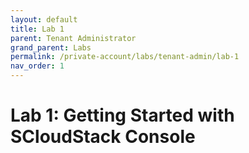 ```yaml
---
layout: default
title: Lab 1
parent: Tenant Administrator
grand_parent: Labs
permalink: /private-account/labs/tenant-admin/lab-1
nav_order: 1
---
```

# Lab 1: Getting Started with SCloudStack Console